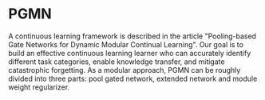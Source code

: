 # PGMN

A continuous learning framework is described in the article "Pooling-based Gate Networks for Dynamic Modular Continual Learning". Our goal is to build an effective continuous learning learner who can accurately identify different task categories, enable knowledge transfer, and mitigate catastrophic forgetting. As a modular approach, PGMN can be roughly divided into three parts: pool gated network, extended network and module weight regularizer.
